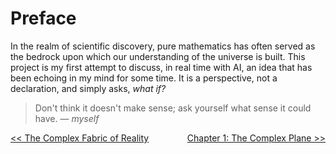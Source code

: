 # Preface

In the realm of scientific discovery, pure mathematics has often served as the bedrock upon which our understanding of the universe is built. This project is my first attempt to discuss, in real time with AI, an idea that has been echoing in my mind for some time. It is a perspective, not a declaration, and simply asks, *what if?*

> Don't think it doesn't make sense; ask yourself what sense it could have.
> — *myself*

<a href="./README.md" style="float:left">&lt;&lt; The Complex Fabric of Reality</a>
<a href="./CHAPTER1.md" style="float:right">Chapter 1: The Complex Plane &gt;&gt;</a>

